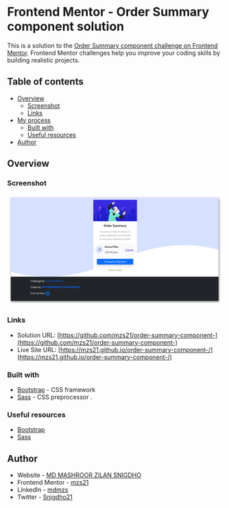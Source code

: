 # Frontend Mentor - Order Summary component solution

This is a solution to the [Order Summary component challenge on Frontend Mentor](https://www.frontendmentor.io/challenges/order-summary-component-QlPmajDUj). Frontend Mentor challenges help you improve your coding skills by building realistic projects.

## Table of contents

- [Overview](#overview)
  - [Screenshot](#screenshot)
  - [Links](#links)
- [My process](#my-process)
  - [Built with](#built-with)
  - [Useful resources](#useful-resources)
- [Author](#author)

## Overview

### Screenshot

![](./images/order-summary-component-screenshot.png)

### Links

- Solution URL: [https://github.com/mzs21/order-summary-component-](https://github.com/mzs21/order-summary-component-)
- Live Site URL: [https://mzs21.github.io/order-summary-component-/](https://mzs21.github.io/order-summary-component-/)

### Built with

- [Bootstrap](https://getbootstrap.com/) - CSS framework
- [Sass](https://sass-lang.com/) - CSS preprocessor
  .

### Useful resources

- [Bootstrap](https://getbootstrap.com/)
- [Sass](https://sass-lang.com/)

## Author

- Website - [MD MASHROOR ZILAN SNIGDHO](https://github.com/mzs21)
- Frontend Mentor - [mzs21](https://www.frontendmentor.io/profile/mzs21)
- LinkedIn - [mdmzs](https://www.linkedin.com/in/mdmzs/)
- Twitter - [Snigdho21](https://twitter.com/Snigdho21)
